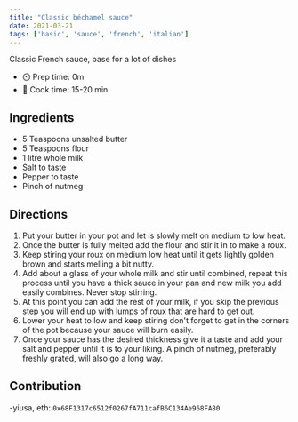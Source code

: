 ```yaml
---
title: "Classic béchamel sauce"
date: 2021-03-21
tags: ['basic', 'sauce', 'french', 'italian']
---
```


Classic French sauce, base for a lot of dishes

- ⏲️ Prep time: 0m
- 🍳 Cook time: 15-20 min

## Ingredients

- 5 Teaspoons unsalted butter
- 5 Teaspoons flour
- 1 litre whole milk
- Salt to taste
- Pepper to taste
- Pinch of nutmeg

## Directions

1. Put your butter in your pot and let is slowly melt on medium to low heat.
2. Once the butter is fully melted add the flour and stir it in to make a roux.
3. Keep stiring your roux on medium low heat until it gets lightly golden brown and starts melling a bit nutty.
4. Add about a glass of your whole milk and stir until combined, repeat this process until you have a thick sauce in your pan and new milk you add easily combines. Never stop stirring.
5. At this point you can add the rest of your milk, if you skip the previous step you will end up with lumps of roux that are hard to get out.
6. Lower your heat to low and keep stiring don't forget to get in the corners of the pot because your sauce will burn easily.
7. Once your sauce has the desired thickness give it a taste and add your salt and pepper until it is to your liking. A pinch of nutmeg, preferably freshly grated, will also go a long way.

## Contribution

 -yiusa, eth: `0x68F1317c6512f0267fA711cafB6C134Ae968FA80`
